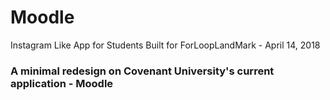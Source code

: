 # Moodle

Instagram Like App for Students
Built for ForLoopLandMark - April 14, 2018

### A minimal redesign on Covenant University's current application - Moodle
